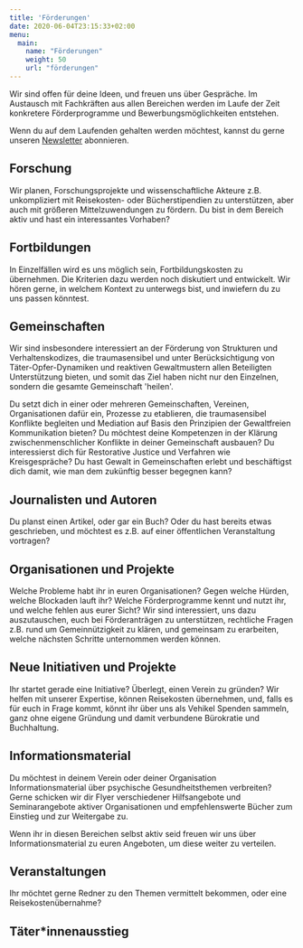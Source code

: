 ```yaml
---
title: 'Förderungen'
date: 2020-06-04T23:15:33+02:00
menu:
  main:
    name: "Förderungen"
    weight: 50
    url: "förderungen"
---
```


Wir sind offen für deine Ideen, und freuen uns über Gespräche. Im Austausch mit Fachkräften aus allen Bereichen werden im Laufe der Zeit konkretere Förderprogramme und Bewerbungsmöglichkeiten entstehen.

Wenn du auf dem Laufenden gehalten werden möchtest, kannst du gerne unseren [Newsletter]() abonnieren. 

## Forschung

Wir planen, Forschungsprojekte und wissenschaftliche Akteure z.B. unkompliziert mit Reisekosten- oder Bücherstipendien zu unterstützen, aber auch mit größeren Mittelzuwendungen zu fördern. Du bist in dem Bereich aktiv und hast ein interessantes Vorhaben?

## Fortbildungen

In Einzelfällen wird es uns möglich sein, Fortbildungskosten zu übernehmen. Die Kriterien dazu werden noch diskutiert und entwickelt. Wir hören gerne, in welchem Kontext zu unterwegs bist, und inwiefern du zu uns passen könntest. 

## Gemeinschaften

Wir sind insbesondere interessiert an der Förderung von Strukturen und Verhaltenskodizes, die traumasensibel und unter Berücksichtigung von Täter-Opfer-Dynamiken und reaktiven Gewaltmustern allen Beteiligten Unterstützung bieten, und somit das Ziel haben nicht nur den Einzelnen, sondern die gesamte Gemeinschaft 'heilen'.

Du setzt dich in einer oder mehreren Gemeinschaften, Vereinen, Organisationen dafür ein, Prozesse zu etablieren, die traumasensibel Konflikte begleiten und Mediation auf Basis den Prinzipien der Gewaltfreien Kommunikation bieten? Du möchtest deine Kompetenzen in der Klärung zwischenmenschlicher Konflikte in deiner Gemeinschaft ausbauen? Du interessierst dich für Restorative Justice und Verfahren wie Kreisgespräche? Du hast Gewalt in Gemeinschaften erlebt und beschäftigst dich damit, wie man dem zukünftig besser begegnen kann?

## Journalisten und Autoren

Du planst einen Artikel, oder gar ein Buch? Oder du hast bereits etwas geschrieben, und möchtest es z.B. auf einer öffentlichen Veranstaltung vortragen?

## Organisationen und Projekte

Welche Probleme habt ihr in euren Organisationen? Gegen welche Hürden, welche Blockaden lauft ihr? Welche Förderprogramme kennt und nutzt ihr, und welche fehlen aus eurer Sicht? Wir sind interessiert, uns dazu auszutauschen, euch bei Förderanträgen zu unterstützen, rechtliche Fragen z.B. rund um Gemeinnützigkeit zu klären, und gemeinsam zu erarbeiten, welche nächsten Schritte unternommen werden können.

## Neue Initiativen und Projekte

Ihr startet gerade eine Initiative? Überlegt, einen Verein zu gründen? Wir helfen mit unserer Expertise, können Reisekosten übernehmen, und, falls es für euch in Frage kommt, könnt ihr über uns als Vehikel Spenden sammeln, ganz ohne eigene Gründung und damit verbundene Bürokratie und Buchhaltung.

## Informationsmaterial

Du möchtest in deinem Verein oder deiner Organisation Informationsmaterial über psychische Gesundheitsthemen verbreiten? Gerne schicken wir dir Flyer verschiedener Hilfsangebote und Seminarangebote aktiver Organisationen und empfehlenswerte Bücher zum Einstieg und zur Weitergabe zu.

Wenn ihr in diesen Bereichen selbst aktiv seid freuen wir uns über Informationsmaterial zu euren Angeboten, um diese weiter zu verteilen.

## Veranstaltungen

Ihr möchtet gerne Redner zu den Themen vermittelt bekommen, oder eine Reisekostenübernahme?

## Täter*innenausstieg